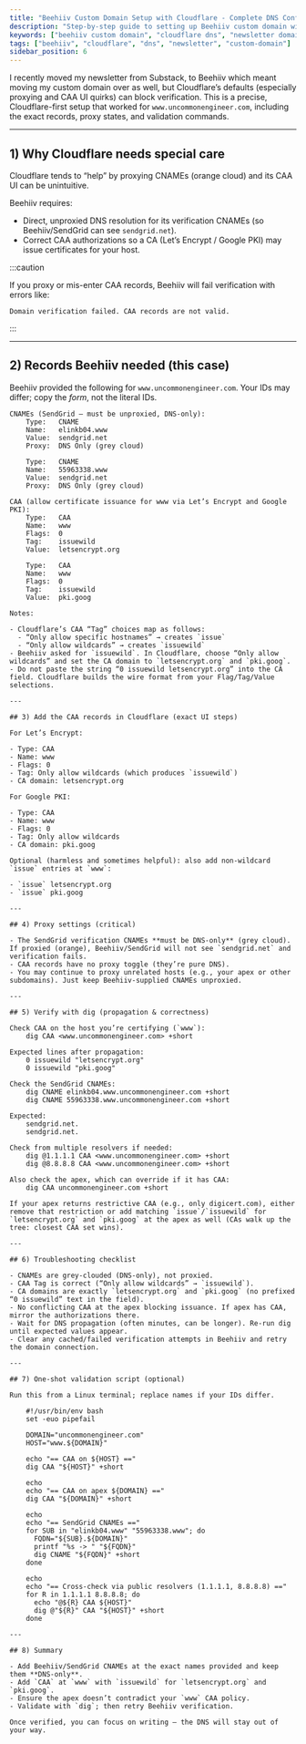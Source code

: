 ```yaml
---
title: "Beehiiv Custom Domain Setup with Cloudflare - Complete DNS Configuration Guide"
description: "Step-by-step guide to setting up Beehiiv custom domain with Cloudflare DNS. Includes CNAME records, proxy settings, CAA configuration, and troubleshooting for newsletter hosting."
keywords: ["beehiiv custom domain", "cloudflare dns", "newsletter domain setup", "beehiiv cloudflare", "custom domain newsletter", "dns configuration", "beehiiv hosting"]
tags: ["beehiiv", "cloudflare", "dns", "newsletter", "custom-domain"]
sidebar_position: 6
---
```



I recently moved my newsletter from Substack, to Beehiiv which meant moving my custom domain over as well, but Cloudflare’s defaults (especially proxying and CAA UI quirks) can block verification. This is a precise, Cloudflare-first setup that worked for `www.uncommonengineer.com`, including the exact records, proxy states, and validation commands.

---

## 1) Why Cloudflare needs special care

Cloudflare tends to “help” by proxying CNAMEs (orange cloud) and its CAA UI can be unintuitive.

Beehiiv requires:

- Direct, unproxied DNS resolution for its verification CNAMEs (so Beehiiv/SendGrid can see `sendgrid.net`).
- Correct CAA authorizations so a CA (Let’s Encrypt / Google PKI) may issue certificates for your host.

:::caution

If you proxy or mis-enter CAA records, Beehiiv will fail verification with errors like:

  `Domain verification failed. CAA records are not valid.`

:::

---

## 2) Records Beehiiv needed (this case)

Beehiiv provided the following for `www.uncommonengineer.com`. Your IDs may differ; copy the *form*, not the literal IDs.


```
CNAMEs (SendGrid — must be unproxied, DNS-only):
    Type:   CNAME
    Name:   elinkb04.www
    Value:  sendgrid.net
    Proxy:  DNS Only (grey cloud)

    Type:   CNAME
    Name:   55963338.www
    Value:  sendgrid.net
    Proxy:  DNS Only (grey cloud)

CAA (allow certificate issuance for www via Let’s Encrypt and Google PKI):
    Type:   CAA
    Name:   www
    Flags:  0
    Tag:    issuewild
    Value:  letsencrypt.org

    Type:   CAA
    Name:   www
    Flags:  0
    Tag:    issuewild
    Value:  pki.goog

Notes:

- Cloudflare’s CAA “Tag” choices map as follows:
  - “Only allow specific hostnames” → creates `issue`
  - “Only allow wildcards” → creates `issuewild`
- Beehiiv asked for `issuewild`. In Cloudflare, choose “Only allow wildcards” and set the CA domain to `letsencrypt.org` and `pki.goog`.
- Do not paste the string “0 issuewild letsencrypt.org” into the CA field. Cloudflare builds the wire format from your Flag/Tag/Value selections.

---

## 3) Add the CAA records in Cloudflare (exact UI steps)

For Let’s Encrypt:

- Type: CAA
- Name: www
- Flags: 0
- Tag: Only allow wildcards (which produces `issuewild`)
- CA domain: letsencrypt.org

For Google PKI:

- Type: CAA
- Name: www
- Flags: 0
- Tag: Only allow wildcards
- CA domain: pki.goog

Optional (harmless and sometimes helpful): also add non-wildcard `issue` entries at `www`:

- `issue` letsencrypt.org
- `issue` pki.goog

---

## 4) Proxy settings (critical)

- The SendGrid verification CNAMEs **must be DNS-only** (grey cloud). If proxied (orange), Beehiiv/SendGrid will not see `sendgrid.net` and verification fails.
- CAA records have no proxy toggle (they’re pure DNS).
- You may continue to proxy unrelated hosts (e.g., your apex or other subdomains). Just keep Beehiiv-supplied CNAMEs unproxied.

---

## 5) Verify with dig (propagation & correctness)

Check CAA on the host you’re certifying (`www`):
    dig CAA <www.uncommonengineer.com> +short

Expected lines after propagation:
    0 issuewild "letsencrypt.org"
    0 issuewild "pki.goog"

Check the SendGrid CNAMEs:
    dig CNAME elinkb04.www.uncommonengineer.com +short
    dig CNAME 55963338.www.uncommonengineer.com +short

Expected:
    sendgrid.net.
    sendgrid.net.

Check from multiple resolvers if needed:
    dig @1.1.1.1 CAA <www.uncommonengineer.com> +short
    dig @8.8.8.8 CAA <www.uncommonengineer.com> +short

Also check the apex, which can override if it has CAA:
    dig CAA uncommonengineer.com +short

If your apex returns restrictive CAA (e.g., only digicert.com), either remove that restriction or add matching `issue`/`issuewild` for `letsencrypt.org` and `pki.goog` at the apex as well (CAs walk up the tree: closest CAA set wins).

---

## 6) Troubleshooting checklist

- CNAMEs are grey-clouded (DNS-only), not proxied.
- CAA Tag is correct (“Only allow wildcards” → `issuewild`).
- CA domains are exactly `letsencrypt.org` and `pki.goog` (no prefixed “0 issuewild” text in the field).
- No conflicting CAA at the apex blocking issuance. If apex has CAA, mirror the authorizations there.
- Wait for DNS propagation (often minutes, can be longer). Re-run dig until expected values appear.
- Clear any cached/failed verification attempts in Beehiiv and retry the domain connection.

---

## 7) One-shot validation script (optional)

Run this from a Linux terminal; replace names if your IDs differ.

    #!/usr/bin/env bash
    set -euo pipefail

    DOMAIN="uncommonengineer.com"
    HOST="www.${DOMAIN}"

    echo "== CAA on ${HOST} =="
    dig CAA "${HOST}" +short

    echo
    echo "== CAA on apex ${DOMAIN} =="
    dig CAA "${DOMAIN}" +short

    echo
    echo "== SendGrid CNAMEs =="
    for SUB in "elinkb04.www" "55963338.www"; do
      FQDN="${SUB}.${DOMAIN}"
      printf "%s -> " "${FQDN}"
      dig CNAME "${FQDN}" +short
    done

    echo
    echo "== Cross-check via public resolvers (1.1.1.1, 8.8.8.8) =="
    for R in 1.1.1.1 8.8.8.8; do
      echo "@${R} CAA ${HOST}"
      dig @"${R}" CAA "${HOST}" +short
    done

---

## 8) Summary

- Add Beehiiv/SendGrid CNAMEs at the exact names provided and keep them **DNS-only**.
- Add `CAA` at `www` with `issuewild` for `letsencrypt.org` and `pki.goog`.
- Ensure the apex doesn’t contradict your `www` CAA policy.
- Validate with `dig`; then retry Beehiiv verification.

Once verified, you can focus on writing — the DNS will stay out of your way.

```
